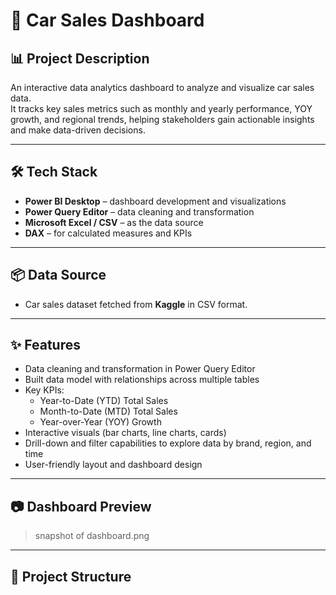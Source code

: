 # 🚗 Car Sales Dashboard

## 📊 Project Description
An interactive data analytics dashboard to analyze and visualize car sales data.  
It tracks key sales metrics such as monthly and yearly performance, YOY growth, and regional trends, helping stakeholders gain actionable insights and make data-driven decisions.

---

## 🛠 Tech Stack
- **Power BI Desktop** – dashboard development and visualizations
- **Power Query Editor** – data cleaning and transformation
- **Microsoft Excel / CSV** – as the data source
- **DAX** – for calculated measures and KPIs

---

## 📦 Data Source
- Car sales dataset fetched from **Kaggle** in CSV format.

---

## ✨ Features
- Data cleaning and transformation in Power Query Editor
- Built data model with relationships across multiple tables
- Key KPIs:
  - Year-to-Date (YTD) Total Sales
  - Month-to-Date (MTD) Total Sales
  - Year-over-Year (YOY) Growth
- Interactive visuals (bar charts, line charts, cards)
- Drill-down and filter capabilities to explore data by brand, region, and time
- User-friendly layout and dashboard design

---

## 📷 Dashboard Preview
> snapshot of dashboard.png

---

## 📁 Project Structure
